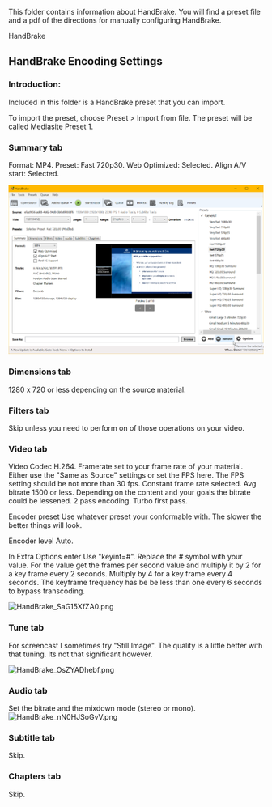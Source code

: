 This folder contains information about HandBrake.  You will find a preset file and a pdf of the directions for manually configuring HandBrake.

HandBrake

## HandBrake Encoding Settings

### Introduction:

Included in this folder is a HandBrake preset that you can import.

To import the preset, choose Preset > Import from file. The preset will be called Mediasite Preset 1.

### Summary tab

Format: MP4.
Preset: Fast 720p30.
Web Optimized: Selected.
Align A/V start: Selected.


![HandBrake_B6CCXPniUY.png](./_resources/be3e744357084b1ba132555aa43c0c4c.png)



### Dimensions tab


1280 x 720 or less depending on the source material.



### Filters tab
Skip unless you need to perform on of those operations on your video.



### Video tab

Video Codec H.264.
Framerate set to your frame rate of your material. Either use the "Same as Source" settings or set the FPS here. The FPS setting should be not more than 30 fps.
Constant frame rate selected.
Avg bitrate 1500 or less. Depending on the content and your goals the bitrate could be lessened.
2 pass encoding.
Turbo first pass.

Encoder preset
Use whatever preset your conformable with.  The slower the better things will look.

Encoder level
Auto.

In Extra Options enter
Use "keyint=#".
Replace the # symbol with your value. For the value get the frames per second value and multiply it by 2 for a key frame every 2 seconds.  Multiply by 4 for a key frame every 4 seconds.  The keyframe frequency has be be less than one every 6 seconds to bypass transcoding.

![HandBrake_SaG15XfZA0.png](._resources/02a72dd742ae46d79cd30874fa5349f0.png)


### Tune tab
For screencast I sometimes try "Still Image".  The quality is a little better with that tuning.  Its not that significant however.
	
![HandBrake_OsZYADhebf.png](._resources/8f1c88b6ad1641908bdcf144a22b6d3e.png)


### Audio tab
Set the bitrate and the mixdown mode (stereo or mono).
![HandBrake_nN0HJSoGvV.png](._resources/7133685f05604056837ff962f5876b24.png)

### Subtitle tab
Skip.

### Chapters tab
Skip.



